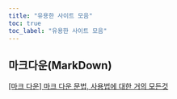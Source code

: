 ```yaml
---
title: "유용한 사이트 모음"
toc: true
toc_label: "유용한 사이트 모음"
---
```


## 마크다운(MarkDown)

[[마크 다운] 마크 다운 문법, 사용법에 대한 거의 모든것](https://ingu627.github.io/md/markdown_grammar/)